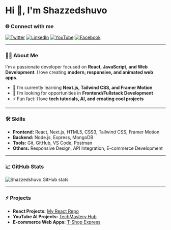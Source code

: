 # Hi 👋, I'm Shazzedshuvo

### 🌐 Connect with me
[![Twitter](https://img.shields.io/badge/Twitter-1DA1F2?style=for-the-badge&logo=twitter&logoColor=white)](https://twitter.com/Shazzedshuvo)
[![LinkedIn](https://img.shields.io/badge/LinkedIn-0077B5?style=for-the-badge&logo=linkedin&logoColor=white)](https://www.linkedin.com/in/Shazzedshuvo)
[![YouTube](https://img.shields.io/badge/YouTube-FF0000?style=for-the-badge&logo=youtube&logoColor=white)](https://www.youtube.com/@Shazzedshuvo)
[![Facebook](https://img.shields.io/badge/Facebook-1877F2?style=for-the-badge&logo=facebook&logoColor=white)](https://www.facebook.com/Shazzedshuvo)

---

### 👨‍💻 About Me
I'm a passionate developer focused on **React, JavaScript, and Web Development**. I love creating **modern, responsive, and animated web apps**.

- 🌱 I’m currently learning **Next.js, Tailwind CSS, and Framer Motion**
- 💼 I’m looking for opportunities in **Frontend/Fullstack Development**
- ⚡ Fun fact: I love **tech tutorials, AI, and creating cool projects**

---

### 🛠 Skills
- **Frontend:** React, Next.js, HTML5, CSS3, Tailwind CSS, Framer Motion
- **Backend:** Node.js, Express, MongoDB
- **Tools:** Git, GitHub, VS Code, Postman
- **Others:** Responsive Design, API Integration, E-commerce Development

---

### 📈 GitHub Stats
![Shazzedshuvo GitHub stats](https://github-readme-stats.vercel.app/api?username=Shazzedshuvo&show_icons=true&theme=blue-green)

---

### ⚡ Projects
- **React Projects:** [My React Repo](https://github.com/Shazzedshuvo/React-and-react-routingProjact)
- **YouTube AI Projects:** [TechMastery Hub](https://www.youtube.com/@Shazzedshuvo)
- **E-commerce Web Apps:** [T-Shop Express](https://github.com/Shazzedshuvo/T-Shirt-Express)


